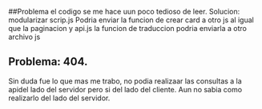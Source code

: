 ##Problema el codigo se me hace uun poco tedioso de leer.
Solucion: modularizar scrip.js
            Podria enviar la funcion de crear card a otro js al igual que la paginacion
 y api.js
    la funcion de traduccion podria enviarla a otro archivo js

## Problema: 404.
Sin duda fue lo que mas me trabo, no podia realizaar las consultas a la apidel lado del servidor pero si del lado del cliente. Aun no sabia como realizarlo del lado del servidor.
    